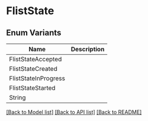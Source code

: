 # FlistState

## Enum Variants

| Name | Description |
|---- | -----|
| FlistStateAccepted |  |
| FlistStateCreated |  |
| FlistStateInProgress |  |
| FlistStateStarted |  |
| String |  |

[[Back to Model list]](../README.md#documentation-for-models) [[Back to API list]](../README.md#documentation-for-api-endpoints) [[Back to README]](../README.md)



